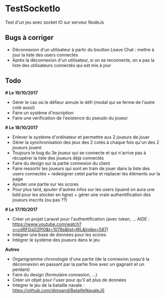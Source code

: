 # TestSocketIo
Test d'un jeu avec socket IO sur serveur NodeJs

## Bugs à corriger
- Déconnexion d'un utilisateur à partir du boutton Leave Chat : mettre à jour la liste des users connectés
- Après la déconnexion d'un utilisateur, si on se reconnecte, on a pas la liste des utilisateurs connectés qui est mis à jour

## Todo

**# Le 19/10/2017**
- Gérer le cas où le défieur annule le défi (modal qui se ferme de l'autre coté aussi)
- Faire un système d'inscription
- Faire une vérification de l'existence du pseudo du joueur

**# Le 18/10/2017**
- Enlever le système d'ordinateur et permettre aux 2 joueurs de jouer
- Gérer la synchronisation des jeux des 2 cotés à chaque fois qu'un des 2 joueurs jouent
- Toujours le bug du 3e joueur qui se connecte et qui n'arrive pas à récupérer la liste des joueurs déjà connectés
- Faire du design sur la partie connexion du client
- Faire ressortir les joueurs qui sont en train de jouer dans la liste des users connectés + redesigner cetet partie et replacer les éléments sur la page
- Ajouter une partie sur les scores
- Pour plus tard, ajouter d'autres infos sur les users (quand on aura une bdd pour les stocker en ligne) + gérer une vraie authentification des joueurs inscrits (ou pas ??)

**# Le 17/10/2017**
- Créer un projet Laravel pour l'authentification (avec token, ... AIDE : https://www.youtube.com/watch?v=cdRFGsG2PI0&t=1078s&list=WL&index=587)
- Intégrer une base de données pour les scores
- Intégrer le système des joueurs dans le jeu

**Autres**
- Organigramme chronologie d'une partie (de la connexion jusqu'à la déconnexion en passant par la partie finie avec un gagnant et un perdant)
- Faire du design (formulaire connexion, ...)
- Créer un objet pour l'user pour qu'il ait plus de données
- Intégrer le jeu de la bataille navale : https://github.com/dimsand/BatailleNavaleJS